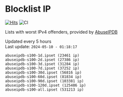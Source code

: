 # Blocklist IP

[![Hits](https://hits.seeyoufarm.com/api/count/incr/badge.svg?url=https%3A%2F%2Fgithub.com%2Fborestad%2Fblocklist-ip%2F&count_bg=%2379C83D&title_bg=%23555555&icon=&icon_color=%23E7E7E7&title=hits&edge_flat=false)](https://hits.seeyoufarm.com)  ![CI](https://img.shields.io/github/workflow/status/borestad/blocklist-ip/CI?style=flat-square)

Lists with worst IPv4 offenders, provided by [AbuseIPDB](https://www.abuseipdb.com/)

<!-- FOOTER-PLACEHOLDER -->
Updated every 5 hours<br>
Last update: `2024-05-10 - 01:18:17`
```
abuseipdb-s100-1d.ipset (23461 ip)
abuseipdb-s100-2d.ipset (27386 ip)
abuseipdb-s100-3d.ipset (31284 ip)
abuseipdb-s100-7d.ipset (37252 ip)
abuseipdb-s100-30d.ipset (56816 ip)
abuseipdb-s100-60d.ipset (81834 ip)
abuseipdb-s100-90d.ipset (103381 ip)
abuseipdb-s100-120d.ipset (125486 ip)
abuseipdb-s100-all.ipset (531213 ip)
```
